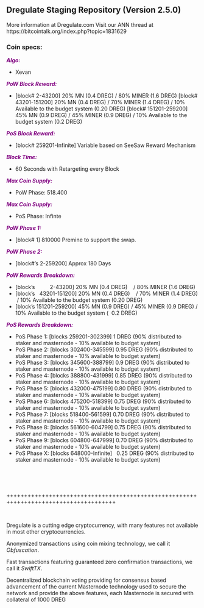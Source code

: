 <h2><strong>Dregulate Staging Repository (Version 2.5.0)</strong></h2>
<p>More information at Dregulate.com Visit our ANN thread at https://bitcointalk.org/index.php?topic=1831629</p>
<h3><strong>Coin specs:</strong></h3>
<p><strong><span style="color: #800080;"><em>Algo:</em></span></strong></p>
<ul>
<li>Xevan</li>
</ul>
<p><strong><span style="color: #800080;"><em>PoW Block Reward:</em></span></strong></p>
<ul>
<li>[block# 2-43200] 20% MN (0.4 DREG) / 80% MINER (1.6 DREG) [block# 43201-151200] 20% MN (0.4 DREG) / 70% MINER (1.4 DREG) / 10% Available to the budget system (0.20 DREG) [block# 151201-259200] 45% MN (0.9 DREG) / 45% MINER (0.9 DREG) / 10% Available to the budget system (0.2 DREG)</li>
</ul>
<p><strong><span style="color: #800080;"><em>PoS Block Reward:</em></span></strong></p>
<ul>
<li>[block# 259201-Infinite] Variable based on SeeSaw Reward Mechanism</li>
</ul>
<p><strong><span style="color: #800080;"><em>Block Time:</em></span></strong></p>
<ul>
<li>60 Seconds with Retargeting every Block</li>
</ul>
<p><strong><span style="color: #800080;"><em>Max Coin Supply:</em></span></strong></p>
<ul>
<li>PoW Phase: 518.400</li>
</ul>
<p><strong><span style="color: #800080;"><em>Max Coin Supply:</em></span></strong></p>
<ul>
<li>PoS Phase: Infinte</li>
</ul>
<p><strong><span style="color: #800080;"><em>PoW Phase 1:</em></span></strong></p>
<ul>
<li>[block# 1] 810000 Premine to support the swap.</li>
</ul>
<p><strong><span style="color: #800080;"><em>PoW Phase 2:</em></span></strong></p>
<ul>
<li>[block#&rsquo;s 2-259200] Approx 180 Days</li>
</ul>
<p><strong><span style="color: #800080;"><em>PoW Rewards Breakdown:</em></span></strong></p>
<ul>
<li>[block&rsquo;s &nbsp; &nbsp; &nbsp; &nbsp; &nbsp;2-43200] 20% MN (0.4 DREG) &nbsp; &nbsp;/ 80% MINER (1.6 DREG)</li>
<li>[block&rsquo;s &nbsp; 43201-151200] 20% MN (0.4 DREG) &nbsp; &nbsp;/ 70% MINER (1.4 DREG) &nbsp;/ 10% Available to the budget system (0.20 DREG)</li>
<li>[block&rsquo;s 151201-259200] 45% MN (0.9 DREG) / 45% MINER (0.9 DREG) / 10% Available to the budget system ( &nbsp;0.2 DREG)</li>
</ul>
<p><strong><span style="color: #800080;"><em>PoS Rewards Breakdown:</em></span></strong></p>
<ul>
<li>PoS Phase 1: [blocks 259201-302399] 1 DREG (90% distributed to staker and masternode - 10% available to budget system)</li>
<li>PoS Phase 2: [blocks 302400-345599] 0.95 DREG (90% distributed to staker and masternode - 10% available to budget system)</li>
<li>PoS Phase 3: [blocks 345600-388799] 0.9 DREG (90% distributed to staker and masternode - 10% available to budget system)</li>
<li>PoS Phase 4: [blocks 388800-431999] 0.85 DREG (90% distributed to staker and masternode - 10% available to budget system)</li>
<li>PoS Phase 5: [blocks 432000-475199] 0.80 DREG (90% distributed to staker and masternode - 10% available to budget system)</li>
<li>PoS Phase 6: [blocks 475200-518399] 0.75 DREG (90% distributed to staker and masternode - 10% available to budget system)</li>
<li>PoS Phase 7: [blocks 518400-561599] 0.70 DREG (90% distributed to staker and masternode - 10% available to budget system)</li>
<li>PoS Phase 8: [blocks 561600-604799] 0.75 DREG (90% distributed to staker and masternode - 10% available to budget system)</li>
<li>PoS Phase 9: [blocks 604800-647999] 0.70 DREG (90% distributed to staker and masternode - 10% available to budget system)</li>
<li>PoS Phase X: [blocks 648000-Infinite] &nbsp; 0.25 DREG (90% distributed to staker and masternode - 10% available to budget system)</li>
</ul>
<br/>
<p>&nbsp;</p>
<p>+++++++++++++++++++++++++++++++++++++++++++++++++++++++++++++++++++++++++++++++++++++</p>
<p>&nbsp;</p>
<p>Dregulate is a cutting edge cryptocurrency, with many features not available in most other cryptocurrencies.</p>
<p>Anonymized transactions using coin mixing technology, we call it <em>Obfuscation</em>.</p>
<p>Fast transactions featuring guaranteed zero confirmation transactions, we call it <em>SwiftTX</em>.</p>
<p>Decentralized blockchain voting providing for consensus based advancement of the current Masternode technology used to secure the network and provide the above features, each Masternode is secured with collateral of 1000 DREG</p>